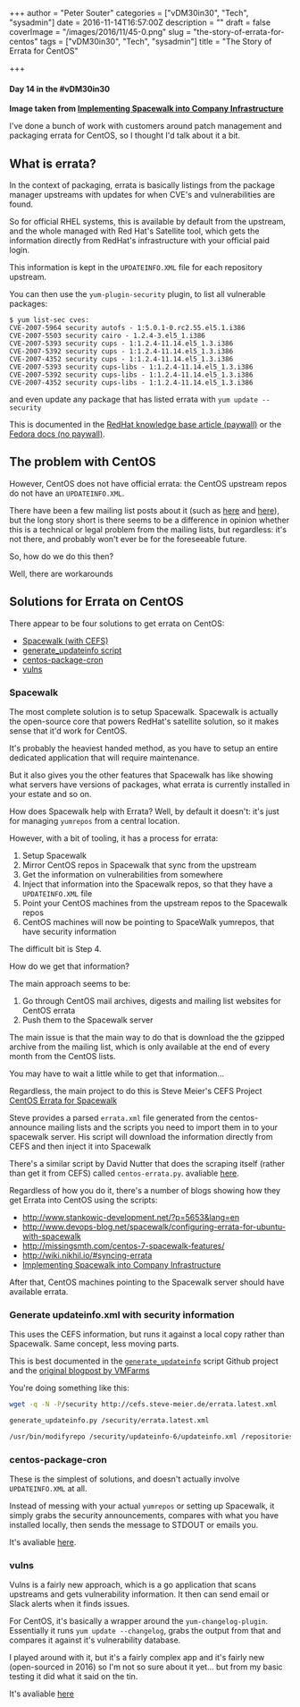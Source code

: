 +++
author = "Peter Souter"
categories = ["vDM30in30", "Tech", "sysadmin"]
date = 2016-11-14T16:57:00Z
description = ""
draft = false
coverImage = "/images/2016/11/45-0.png"
slug = "the-story-of-errata-for-centos"
tags = ["vDM30in30", "Tech", "sysadmin"]
title = "The Story of Errata for CentOS"

+++

#### Day 14 in the #vDM30in30

**Image taken from [Implementing Spacewalk into Company Infrastructure](http://theseus.fi/bitstream/handle/10024/62222/Implementing_Spacewalk_into_Company_Infrastructure_Joonas_Lehtimaki.pdf)**

I've done a bunch of work with customers around patch management and packaging errata for CentOS, so I thought I'd talk about it a bit.

## What is errata?

In the context of packaging, errata is basically listings from the package manager upstreams with updates for when CVE's and vulnerabilities are found.

So for official RHEL systems, this is available by default from the upstream, and the whole managed with Red Hat's Satellite tool, which gets the information directly from RedHat's infrastructure with your official paid login.

This information is kept in the `UPDATEINFO.XML` file for each repository upstream.

You can then use the `yum-plugin-security` plugin, to list all vulnerable packages:

```
$ yum list-sec cves:
CVE-2007-5964 security autofs - 1:5.0.1-0.rc2.55.el5.1.i386
CVE-2007-5503 security cairo - 1.2.4-3.el5_1.i386
CVE-2007-5393 security cups - 1:1.2.4-11.14.el5_1.3.i386
CVE-2007-5392 security cups - 1:1.2.4-11.14.el5_1.3.i386
CVE-2007-4352 security cups - 1:1.2.4-11.14.el5_1.3.i386
CVE-2007-5393 security cups-libs - 1:1.2.4-11.14.el5_1.3.i386
CVE-2007-5392 security cups-libs - 1:1.2.4-11.14.el5_1.3.i386
CVE-2007-4352 security cups-libs - 1:1.2.4-11.14.el5_1.3.i386
```

and even update any package that has listed errata with `yum update --security`

This is documented in the [RedHat knowledge base article (paywall)](https://access.redhat.com/solutions/10021) or the [Fedora docs (no paywall)](https://docs.fedoraproject.org/en-US/Fedora/17/html/Security_Guide/sect-Security_Guide-CVE-yum_plugin-using_yum_plugin_security.html).

## The problem with CentOS

However, CentOS does not have official errata: the CentOS upstream repos do not have an `UPDATEINFO.XML`.

There have been a few mailing list posts about it (such as [here](https://lists.centos.org/pipermail/centos-devel/2015-January/012600.html) and [here](https://lists.centos.org/pipermail/centos/2015-January/148839.html)), but the long story short is there seems to be a difference in opinion whether this is a technical or legal problem from the mailing lists, but regardless: it's not there, and probably won't ever be for the foreseeable future.

So, how do we do this then?

Well, there are workarounds

## Solutions for Errata on CentOS

There appear to be four solutions to get errata on CentOS:

* [Spacewalk (with CEFS)](https://cefs.steve-meier.de/)
* [generate_updateinfo script](http://blog.vmfarms.com/2013/12/inject-little-security-in-to-your.html)
* [centos-package-cron](https://github.com/wied03/centos-package-cron)
* [vulns](https://github.com/future-architect/vuls)

### Spacewalk

The most complete solution is to setup Spacewalk. Spacewalk is actually the open-source core that powers RedHat's satellite solution, so it makes sense that it'd work for CentOS.

It's probably the heaviest handed method, as you have to setup an entire dedicated application that will require maintenance.

But it also gives you the other features that Spacewalk has like showing what servers have versions of packages, what errata is currently installed in your estate and so on.

How does Spacewalk help with Errata? Well, by default it doesn't: it's just for managing `yumrepos` from a central location.

However, with a bit of tooling, it has a process for errata:

1. Setup Spacewalk
2. Mirror CentOS repos in Spacewalk that sync from the upstream
3. Get the information on vulnerabilities from somewhere
4. Inject that information into the Spacewalk repos, so that they have a `UPDATEINFO.XML` file
5. Point your CentOS machines from the upstream repos to the Spacewalk repos
6. CentOS machines will now be pointing to SpaceWalk yumrepos, that have security information

The difficult bit is Step 4.

How do we get that information?

The main approach seems to be:

1. Go through CentOS mail archives, digests and mailing list websites for CentOS errata
2. Push them to the Spacewalk server

The main issue is that the main way to do that is download the the gzipped archive from the mailing list, which is only available at the end of every month from the CentOS lists.

You may have to wait a little while to get that information...

Regardless, the main project to do this is Steve Meier's CEFS Project [CentOS Errata for Spacewalk](http://cefs.steve-meier.de/)

Steve provides a parsed `errata.xml` file generated from the centos-announce mailing lists and the scripts you need to import them in to your spacewalk server. His script will download the information directly from CEFS and then inject it into Spacewalk

There's a similar script by David Nutter that does the scraping itself (rather than get it from CEFS) called `centos-errata.py`. avaliable [here](http://www.bioss.ac.uk/people/davidn/spacewalk-stuff/0.7/).

Regardless of how you do it, there's a number of blogs showing how they get Errata into CentOS using the scripts:

* http://www.stankowic-development.net/?p=5653&lang=en
* http://www.devops-blog.net/spacewalk/configuring-errata-for-ubuntu-with-spacewalk
* http://missingsmth.com/centos-7-spacewalk-features/
* http://wiki.nikhil.io/#syncing-errata
* [Implementing Spacewalk into Company Infrastructure](http://theseus.fi/bitstream/handle/10024/62222/Implementing_Spacewalk_into_Company_Infrastructure_Joonas_Lehtimaki.pdf)

After that, CentOS machines pointing to the Spacewalk server should have available errata.

### Generate updateinfo.xml with security information

This uses the CEFS information, but runs it against a local copy rather than Spacewalk. Same concept, less moving parts.

This is best documented in the [`generate_updateinfo`](https://github.com/vmfarms/generate_updateinfo) script Github project and the [original blogpost by VMFarms](http://blog.vmfarms.com/2013/12/inject-little-security-in-to-your.html)

You're doing something like this:

```bash
wget -q -N -P/security http://cefs.steve-meier.de/errata.latest.xml

generate_updateinfo.py /security/errata.latest.xml

/usr/bin/modifyrepo /security/updateinfo-6/updateinfo.xml /repositories/CentOS-6-Updates/repodata
```

### centos-package-cron

These is the simplest of solutions, and doesn't actually involve `UPDATEINFO.XML` at all.

Instead of messing with your actual `yumrepos` or setting up Spacewalk, it simply grabs the security announcements, compares with what you have installed locally, then sends the message to STDOUT or emails you.

It's avaliable [here](https://github.com/wied03/centos-package-cron).

### vulns

Vulns is a fairly new approach, which is a go application that scans upstreams and gets vulnerability information. It then can send email or Slack alerts when it finds issues.

For CentOS, it's basically a wrapper around the `yum-changelog-plugin`. Essentially it runs `yum update --changelog`, grabs the output from that and compares it against it's vulnerability database.

I played around with it, but it's a fairly complex app and it's fairly new (open-sourced in 2016) so I'm not so sure about it yet... but from my basic testing it did what it said on the tin.

It's avaliable [here](https://github.com/future-architect/vuls)
